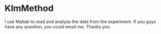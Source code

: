 # KlmMethod

I use Matlab to read and analyze the data from the experiment.
If you guys have any question, you could email me. Thanks you
